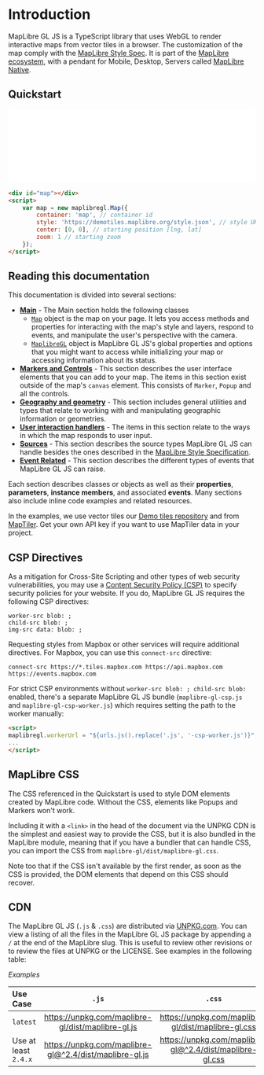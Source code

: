 # Introduction

MapLibre GL JS is a TypeScript library that uses WebGL to render interactive maps from vector tiles in a browser. The customization of the map comply with the [MapLibre Style Spec](https://maplibre.org/maplibre-style-spec). It is part of the [MapLibre ecosystem](https://github.com/maplibre), with a pendant for Mobile, Desktop, Servers called [MapLibre Native](https://maplibre.org/projects/maplibre-native/).


## Quickstart

<iframe src="./example/simple-map.html" width="100%" style="border:none"></iframe>

```html
<div id="map"></div>
<script>
    var map = new maplibregl.Map({
        container: 'map', // container id
        style: 'https://demotiles.maplibre.org/style.json', // style URL
        center: [0, 0], // starting position [lng, lat]
        zoom: 1 // starting zoom
    });
</script>
```


## Reading this documentation

This documentation is divided into several sections:

* [**Main**](./API/#main) - The Main section holds the following classes
    * [`Map`](./API/classes/maplibregl.Map/) object is the map on your page. It lets you access methods and properties for interacting with the map's style and layers, respond to events, and manipulate the user's perspective with the camera.
    * [`MaplibreGL`](./API/classes/default/) object is MapLibre GL JS's global properties and options that you might want to access while initializing your map or accessing information about its status.
* [**Markers and Controls**](./API//#markers-and-controls) - This section describes the user interface elements that you can add to your map. The items in this section exist outside of the map's `canvas` element. This consists of `Marker`, `Popup` and all the controls.
* [**Geography and geometry**](./API/#geography-and-geometry) - This section includes general utilities and types that relate to working with and manipulating geographic information or geometries.
* [**User interaction handlers**](./API/#handlers) - The items in this section relate to the ways in which the map responds to user input.
* [**Sources**](./API/#sources) - This section describes the source types MapLibre GL JS can handle besides the ones described in the [MapLibre Style Specification](https://maplibre.org/maplibre-style-spec/).
* [**Event Related**](./API/#event-related) - This section describes the different types of events that MapLibre GL JS can raise.

Each section describes classes or objects as well as their **properties**, **parameters**, **instance members**, and associated **events**. Many sections also include inline code examples and related resources.

In the examples, we use vector tiles our [Demo tiles repository](https://github.com/maplibre/demotiles) and from [MapTiler](https://maptiler.com). Get your own API key if you want to use MapTiler data in your project.

## CSP Directives

As a mitigation for Cross-Site Scripting and other types of web security vulnerabilities, you may use a [Content Security Policy (CSP)](https://developer.mozilla.org/en-US/docs/Web/Security/CSP) to specify security policies for your website. If you do, MapLibre GL JS requires the following CSP directives:

```
worker-src blob: ;
child-src blob: ;
img-src data: blob: ;
```

Requesting styles from Mapbox or other services will require additional directives. For Mapbox, you can use this `connect-src` directive:

```
connect-src https://*.tiles.mapbox.com https://api.mapbox.com https://events.mapbox.com
```

For strict CSP environments without `worker-src blob: ; child-src blob:` enabled, there's a separate MapLibre GL JS bundle (`maplibre-gl-csp.js` and `maplibre-gl-csp-worker.js`) which requires setting the path to the worker manually:


```html
<script>
maplibregl.workerUrl = "${urls.js().replace('.js', '-csp-worker.js')}";
...
</script>
```

## MapLibre CSS

The CSS referenced in the Quickstart is used to style DOM elements created by MapLibre code. Without the CSS, elements like Popups and Markers won't work.

Including it with a `<link>` in the head of the document via the UNPKG CDN is the simplest and easiest way to provide the CSS, but it is also bundled in the MapLibre module, meaning that if you have a bundler that can handle CSS, you can import the CSS from `maplibre-gl/dist/maplibre-gl.css`.

Note too that if the CSS isn't available by the first render, as soon as the CSS is provided, the DOM elements that depend on this CSS should recover.

## CDN

The MapLibre GL JS (`.js` & `.css`) are distributed via [UNPKG.com](https://unpkg.com).
You can view a listing of all the files in the MapLibre GL JS package by appending a `/` at the end of the MapLibre slug. This is useful to review other revisions or to review the files at UNPKG or the LICENSE. See examples in the following table:

*Examples*

| Use Case  | `.js` | `.css` |
| :------- | :---: | :----: |
| `latest` | <https://unpkg.com/maplibre-gl/dist/maplibre-gl.js> | <https://unpkg.com/maplibre-gl/dist/maplibre-gl.css> |
| Use at least `2.4.x` | <https://unpkg.com/maplibre-gl@^2.4/dist/maplibre-gl.js> | <https://unpkg.com/maplibre-gl@^2.4/dist/maplibre-gl.css> |
